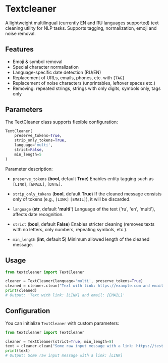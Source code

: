 # Textcleaner

A lightweight multilingual (currently EN and RU languages supported) text cleaning utility for NLP tasks. Supports tagging, normalization, emoji and noise removal.

## Features

- Emoji & symbol removal
- Special character normalization
- Language-specific date detection (RU/EN)
- Replacement of URLs, emails, phones, etc. with `[TAG]`
- Replacement of noise characters (unprintables, leftover spaces etc.)
- Removing: repeated strings, strings with only digits, symbols only, tags only

## Parameters

The TextCleaner class supports flexible configuration:

```python
TextCleaner(
    preserve_tokens=True,
    strip_only_tokens=True,
    language='multi',
    strict=False,
    min_length=5
)
```

Parameter description:

- `preserve_tokens` (**bool**, default **True**)
Enables entity tagging such as `[LINK]`, `[EMAIL]`, `[DATE]`.

- `strip_only_tokens` (**bool**, default **True**)
If the cleaned message consists only of tokens (e.g., `[LINK]` `[EMAIL]`), it will be discarded.

- `language` (**str**, default **'multi'**)
Language of the text ('ru', 'en', 'multi'), affects date recognition.

- `strict` (**bool**, default **False**)
Enables stricter cleaning (removes texts with no letters, only numbers, repeating symbols, etc.).

- `min_length` (**int**, default **5**)
Minimum allowed length of the cleaned message.

## Usage

```python
from textcleaner import TextCleaner

cleaner = TextCleaner(language='multi', preserve_tokens=True)
cleaned = cleaner.clean("Text with link: https://example.com and email: me@gmail.com")
print(cleaned)
# Output: 'Text with link: [LINK] and email: [EMAIL]'
```


## Configuration

You can initialize `TextCleaner` with custom parameters:

```python
from textcleaner import TextCleaner

cleaner = TextCleaner(strict=True, min_length=8)
text = cleaner.clean("Some raw input message with a link: https://test.com")
print(text)
# Output: Some raw input message with a link: [LINK]
```
